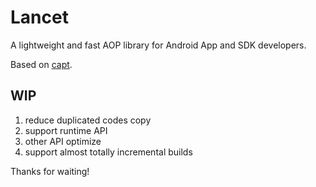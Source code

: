 # Lancet
A lightweight and fast AOP library for Android App and SDK developers.

Based on [capt](https://github.com/CoffeePartner/capt).

## WIP

1. reduce duplicated codes copy
2. support runtime API
3. other API optimize
4. support almost totally incremental builds

Thanks for waiting!